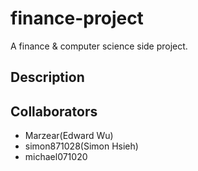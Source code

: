 # finance-project

A finance & computer science side project.

## Description

## Collaborators

* Marzear(Edward Wu)
* simon871028(Simon Hsieh)
* michael071020
